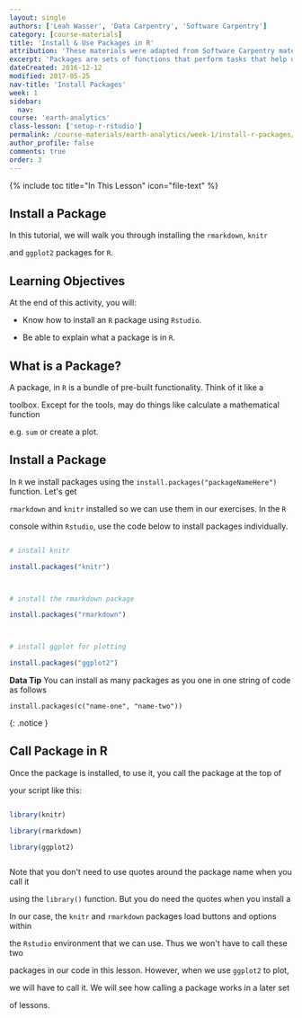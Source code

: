 ```yaml
---
layout: single
authors: ['Leah Wasser', 'Data Carpentry', 'Software Carpentry']
category: [course-materials]
title: 'Install & Use Packages in R'
attribution: 'These materials were adapted from Software Carpentry materials by Earth Lab.'
excerpt: 'Packages are sets of functions that perform tasks that help us work with various data structures in R. This tutorial walks you through installing and loading R packages R in RStudio.'
dateCreated: 2016-12-12
modified: 2017-05-25
nav-title: 'Install Packages'
week: 1
sidebar:
  nav:
course: 'earth-analytics'
class-lesson: ['setup-r-rstudio']
permalink: /course-materials/earth-analytics/week-1/install-r-packages/
author_profile: false
comments: true
order: 3
---
```


{% include toc title="In This Lesson" icon="file-text" %}





##  Install a Package



In this tutorial, we will walk you through installing the `rmarkdown`, `knitr`

and `ggplot2` packages for `R`.





<div class='notice--success' markdown="1">



## <i class="fa fa-graduation-cap" aria-hidden="true"></i> Learning Objectives

At the end of this activity, you will:



* Know how to install an `R` package using `Rstudio`.

* Be able to explain what a package is in `R`.



</div>



## What is a Package?



A package, in `R` is a bundle of pre-built functionality. Think of it like a

toolbox. Except for the tools, may do things like calculate a mathematical function

e.g. `sum` or create a plot.



## Install a Package



In `R` we install packages using the `install.packages("packageNameHere")` function. Let's get

`rmarkdown` and `knitr` installed so we can use them in our exercises. In the `R`

console within `Rstudio`, use the code below to install packages individually.





```r

# install knitr

install.packages("knitr")



# install the rmarkdown package

install.packages("rmarkdown")



# install ggplot for plotting

install.packages("ggplot2")

```



<i class="fa fa-star"></i> **Data Tip** You can install as many packages as you one in one string of code as follows

`install.packages(c("name-one", "name-two"))`

{: .notice }



## Call Package in R



Once the package is installed, to use it, you call the package at the top of

your script like this:



```r

library(knitr)

library(rmarkdown)

library(ggplot2)



```

Note that you don't need to use quotes around the package name when you call it

using the `library()` function. But you do need the quotes when you install a





In our case, the `knitr` and `rmarkdown` packages load buttons and options within

the `Rstudio` environment that we can use. Thus we won't have to call these two

packages in our code in this lesson. However, when we use `ggplot2` to plot,

we will have to call it. We will see how calling a package works in a later set

of lessons.

